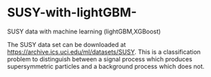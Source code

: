 # SUSY-with-lightGBM-
SUSY data with machine learning (lightGBM,XGBoost)

The SUSY data set can be downloaded at https://archive.ics.uci.edu/ml/datasets/SUSY.
This is a classification problem to distinguish between a signal process which produces supersymmetric particles and a background process which does not.


